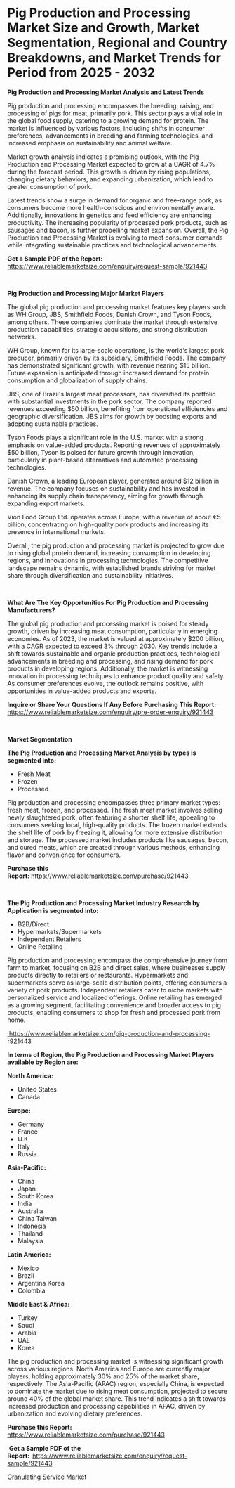 <p><h1>Pig Production and Processing Market Size and Growth, Market Segmentation, Regional and Country Breakdowns, and Market Trends for Period from 2025 -  2032</h1></p><p><strong>Pig Production and Processing Market Analysis and Latest Trends</strong></p>
<p><p>Pig production and processing encompasses the breeding, raising, and processing of pigs for meat, primarily pork. This sector plays a vital role in the global food supply, catering to a growing demand for protein. The market is influenced by various factors, including shifts in consumer preferences, advancements in breeding and farming technologies, and increased emphasis on sustainability and animal welfare.</p><p>Market growth analysis indicates a promising outlook, with the Pig Production and Processing Market expected to grow at a CAGR of 4.7% during the forecast period. This growth is driven by rising populations, changing dietary behaviors, and expanding urbanization, which lead to greater consumption of pork. </p><p>Latest trends show a surge in demand for organic and free-range pork, as consumers become more health-conscious and environmentally aware. Additionally, innovations in genetics and feed efficiency are enhancing productivity. The increasing popularity of processed pork products, such as sausages and bacon, is further propelling market expansion. Overall, the Pig Production and Processing Market is evolving to meet consumer demands while integrating sustainable practices and technological advancements.</p></p>
<p><strong>Get a Sample PDF of the Report:&nbsp;</strong> <a href="https://www.reliablemarketsize.com/enquiry/request-sample/921443?utm_campaign=2447&utm_medium=2&utm_source=Github&utm_content=ia&utm_term=07032025&utm_id=pig-production-and-processing">https://www.reliablemarketsize.com/enquiry/request-sample/921443</a></p>
<p>&nbsp;</p>
<p><strong>Pig Production and Processing Major Market Players</strong></p>
<p><p>The global pig production and processing market features key players such as WH Group, JBS, Smithfield Foods, Danish Crown, and Tyson Foods, among others. These companies dominate the market through extensive production capabilities, strategic acquisitions, and strong distribution networks.</p><p>WH Group, known for its large-scale operations, is the world's largest pork producer, primarily driven by its subsidiary, Smithfield Foods. The company has demonstrated significant growth, with revenue nearing $15 billion. Future expansion is anticipated through increased demand for protein consumption and globalization of supply chains.</p><p>JBS, one of Brazil's largest meat processors, has diversified its portfolio with substantial investments in the pork sector. The company reported revenues exceeding $50 billion, benefiting from operational efficiencies and geographic diversification. JBS aims for growth by boosting exports and adopting sustainable practices.</p><p>Tyson Foods plays a significant role in the U.S. market with a strong emphasis on value-added products. Reporting revenues of approximately $50 billion, Tyson is poised for future growth through innovation, particularly in plant-based alternatives and automated processing technologies.</p><p>Danish Crown, a leading European player, generated around $12 billion in revenue. The company focuses on sustainability and has invested in enhancing its supply chain transparency, aiming for growth through expanding export markets.</p><p>Vion Food Group Ltd. operates across Europe, with a revenue of about €5 billion, concentrating on high-quality pork products and increasing its presence in international markets.</p><p>Overall, the pig production and processing market is projected to grow due to rising global protein demand, increasing consumption in developing regions, and innovations in processing technologies. The competitive landscape remains dynamic, with established brands striving for market share through diversification and sustainability initiatives.</p></p>
<p>&nbsp;</p>
<p><strong>What Are The Key Opportunities For Pig Production and Processing Manufacturers?</strong></p>
<p><p>The global pig production and processing market is poised for steady growth, driven by increasing meat consumption, particularly in emerging economies. As of 2023, the market is valued at approximately $200 billion, with a CAGR expected to exceed 3% through 2030. Key trends include a shift towards sustainable and organic production practices, technological advancements in breeding and processing, and rising demand for pork products in developing regions. Additionally, the market is witnessing innovation in processing techniques to enhance product quality and safety. As consumer preferences evolve, the outlook remains positive, with opportunities in value-added products and exports.</p></p>
<p><strong>Inquire or Share Your Questions If Any Before Purchasing This Report:</strong> <a href="https://www.reliablemarketsize.com/enquiry/pre-order-enquiry/921443?utm_campaign=2447&utm_medium=2&utm_source=Github&utm_content=ia&utm_term=07032025&utm_id=pig-production-and-processing">https://www.reliablemarketsize.com/enquiry/pre-order-enquiry/921443</a></p>
<p>&nbsp;</p>
<p><strong>Market Segmentation</strong></p>
<p><strong>The Pig Production and Processing Market Analysis by types is segmented into:</strong></p>
<p><ul><li>Fresh Meat</li><li>Frozen</li><li>Processed</li></ul></p>
<p><p>Pig production and processing encompasses three primary market types: fresh meat, frozen, and processed. The fresh meat market involves selling newly slaughtered pork, often featuring a shorter shelf life, appealing to consumers seeking local, high-quality products. The frozen market extends the shelf life of pork by freezing it, allowing for more extensive distribution and storage. The processed market includes products like sausages, bacon, and cured meats, which are created through various methods, enhancing flavor and convenience for consumers.</p></p>
<p><strong>Purchase this Report:&nbsp;</strong><a href="https://www.reliablemarketsize.com/purchase/921443?utm_campaign=2447&utm_medium=2&utm_source=Github&utm_content=ia&utm_term=07032025&utm_id=pig-production-and-processing">https://www.reliablemarketsize.com/purchase/921443</a></p>
<p>&nbsp;</p>
<p><strong>The Pig Production and Processing Market Industry Research by Application is segmented into:</strong></p>
<p><ul><li>B2B/Direct</li><li>Hypermarkets/Supermarkets</li><li>Independent Retailers</li><li>Online Retailing</li></ul></p>
<p><p>Pig production and processing encompass the comprehensive journey from farm to market, focusing on B2B and direct sales, where businesses supply products directly to retailers or restaurants. Hypermarkets and supermarkets serve as large-scale distribution points, offering consumers a variety of pork products. Independent retailers cater to niche markets with personalized service and localized offerings. Online retailing has emerged as a growing segment, facilitating convenience and broader access to pig products, enabling consumers to shop for fresh and processed pork from home.</p></p>
<p><a href="https://www.reliablemarketsize.com/pig-production-and-processing-r921443?utm_campaign=2447&utm_medium=2&utm_source=Github&utm_content=ia&utm_term=07032025&utm_id=pig-production-and-processing">&nbsp;https://www.reliablemarketsize.com/pig-production-and-processing-r921443</a></p>
<p><strong>In terms of Region, the Pig Production and Processing Market Players available by Region are:</strong></p>
<p>
    <p> <strong> North America: </strong>
        <ul>
            <li>United States</li>
            <li>Canada</li>
        </ul>
        </p> 
    <p> <strong> Europe: </strong>
        <ul>
            <li>Germany</li>
            <li>France</li>
            <li>U.K.</li>
            <li>Italy</li>
            <li>Russia</li>
        </ul>
        </p> 
    <p> <strong> Asia-Pacific: </strong>
        <ul>
            <li>China</li>
            <li>Japan</li>
            <li>South Korea</li>
            <li>India</li>
            <li>Australia</li>
            <li>China Taiwan</li>
            <li>Indonesia</li>
            <li>Thailand</li>
            <li>Malaysia</li>
        </ul>
        </p> 
    <p> <strong> Latin America: </strong>
        <ul>
            <li>Mexico</li>
            <li>Brazil</li>
            <li>Argentina Korea</li>
            <li>Colombia</li>
        </ul>
        </p> 
    <p> <strong> Middle East & Africa: </strong>
        <ul>
            <li>Turkey</li>
            <li>Saudi</li>
            <li>Arabia</li>
            <li>UAE</li>
            <li>Korea</li>
        </ul>
    </p>
    </p>
<p><p>The pig production and processing market is witnessing significant growth across various regions. North America and Europe are currently major players, holding approximately 30% and 25% of the market share, respectively. The Asia-Pacific (APAC) region, especially China, is expected to dominate the market due to rising meat consumption, projected to secure around 40% of the global market share. This trend indicates a shift towards increased production and processing capabilities in APAC, driven by urbanization and evolving dietary preferences.</p></p>
<p><strong>Purchase this Report: </strong><a href="https://www.reliablemarketsize.com/purchase/921443?utm_campaign=2447&utm_medium=2&utm_source=Github&utm_content=ia&utm_term=07032025&utm_id=pig-production-and-processing">https://www.reliablemarketsize.com/purchase/921443</a></p>
<p>&nbsp;<strong>Get a Sample PDF of the Report:&nbsp;&nbsp;</strong><a href="https://www.reliablemarketsize.com/enquiry/request-sample/921443?utm_campaign=2447&utm_medium=2&utm_source=Github&utm_content=ia&utm_term=07032025&utm_id=pig-production-and-processing">https://www.reliablemarketsize.com/enquiry/request-sample/921443</a></p>
<p><strong></strong></p>
<p><p><a href="https://github.com/GenaGaines34/Market-Research-Report-List-2/blob/main/granulating-service-market.md?utm_campaign=2447&utm_medium=2&utm_source=Github&utm_content=ia&utm_term=07032025&utm_id=pig-production-and-processing">Granulating Service Market</a></p></p>